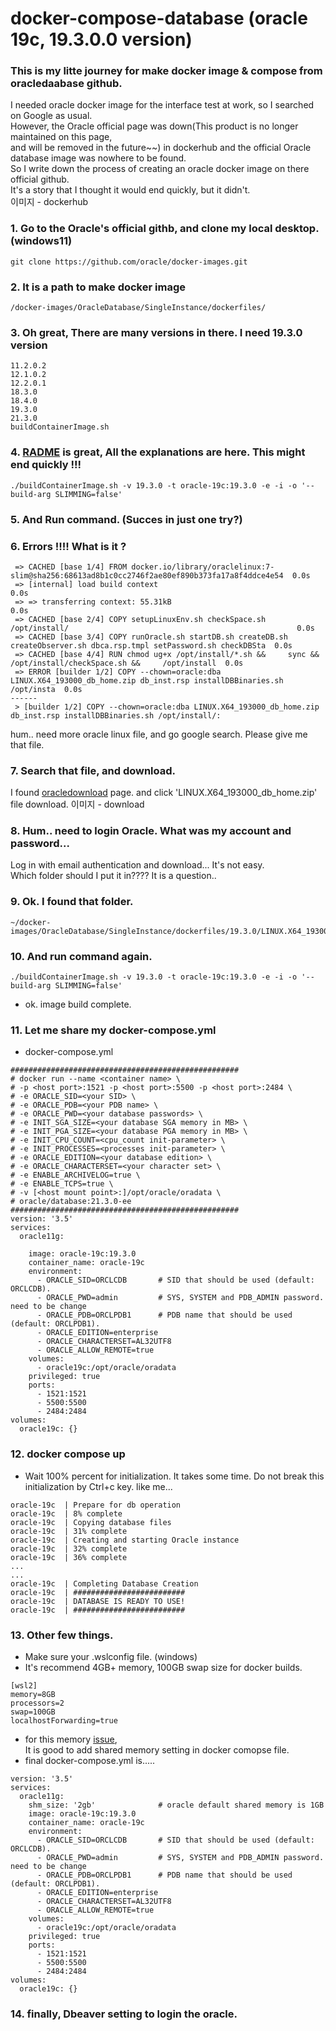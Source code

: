# docker-compose-database (oracle 19c, 19.3.0.0 version)
### This is my litte journey for make docker image & compose from oracledaabase github.

I needed oracle docker image for the interface test at work, so I searched on Google as usual.  
However, the Oracle official page was down(This product is no longer maintained on this page,   
and will be removed in the future~~) in dockerhub and the official Oracle database image was nowhere to be found.  
So I write down the process of creating an oracle docker image on there official github.  
It's a story that I thought it would end quickly, but it didn't.  
이미지 - dockerhub

### 1. Go to the Oracle's official githb, and clone my local desktop.(windows11)
```
git clone https://github.com/oracle/docker-images.git
```
### 2. It is a path to make docker image
```
/docker-images/OracleDatabase/SingleInstance/dockerfiles/
```
### 3. Oh great, There are many versions in there. I need 19.3.0 version
```
11.2.0.2
12.1.0.2
12.2.0.1
18.3.0
18.4.0
19.3.0
21.3.0
buildContainerImage.sh
```
### 4. [RADME](https://github.com/oracle/docker-images/blob/main/OracleDatabase/SingleInstance/README.md) is great, All the explanations are here. This might end quickly !!!
```
./buildContainerImage.sh -v 19.3.0 -t oracle-19c:19.3.0 -e -i -o '--build-arg SLIMMING=false'
```
### 5. And Run command. (Succes in just one try?)

### 6. Errors !!!! What is it ?
```
 => CACHED [base 1/4] FROM docker.io/library/oraclelinux:7-slim@sha256:68613ad8b1c0cc2746f2ae80ef890b373fa17a8f4ddce4e54  0.0s
 => [internal] load build context                                                                                         0.0s
 => => transferring context: 55.31kB                                                                                      0.0s
 => CACHED [base 2/4] COPY setupLinuxEnv.sh checkSpace.sh /opt/install/                                                   0.0s
 => CACHED [base 3/4] COPY runOracle.sh startDB.sh createDB.sh createObserver.sh dbca.rsp.tmpl setPassword.sh checkDBSta  0.0s
 => CACHED [base 4/4] RUN chmod ug+x /opt/install/*.sh &&     sync &&     /opt/install/checkSpace.sh &&     /opt/install  0.0s
 => ERROR [builder 1/2] COPY --chown=oracle:dba LINUX.X64_193000_db_home.zip db_inst.rsp installDBBinaries.sh /opt/insta  0.0s
------
 > [builder 1/2] COPY --chown=oracle:dba LINUX.X64_193000_db_home.zip db_inst.rsp installDBBinaries.sh /opt/install/:
 ```
 hum.. need more oracle linux file, and go google search. Please give me that file.  
 
### 7. Search that file, and download.
I found [oracledownload](https://www.oracle.com/database/technologies/oracle19c-linux-downloads.html) page. and click 'LINUX.X64_193000_db_home.zip' file download.
이미지 - download

### 8. Hum.. need to login Oracle. What was my account and password...
Log in with email authentication and download... It's not easy.  
Which folder should I put it in???? It is a question..  

### 9. Ok. I found that folder.
```
~/docker-images/OracleDatabase/SingleInstance/dockerfiles/19.3.0/LINUX.X64_193000_db_home.zip
```

### 10. And run command again.
```
./buildContainerImage.sh -v 19.3.0 -t oracle-19c:19.3.0 -e -i -o '--build-arg SLIMMING=false'
```
- ok. image build complete.

### 11. Let me share my docker-compose.yml
- docker-compose.yml
```
###################################################
# docker run --name <container name> \
# -p <host port>:1521 -p <host port>:5500 -p <host port>:2484 \
# -e ORACLE_SID=<your SID> \
# -e ORACLE_PDB=<your PDB name> \
# -e ORACLE_PWD=<your database passwords> \
# -e INIT_SGA_SIZE=<your database SGA memory in MB> \
# -e INIT_PGA_SIZE=<your database PGA memory in MB> \
# -e INIT_CPU_COUNT=<cpu_count init-parameter> \
# -e INIT_PROCESSES=<processes init-parameter> \
# -e ORACLE_EDITION=<your database edition> \
# -e ORACLE_CHARACTERSET=<your character set> \
# -e ENABLE_ARCHIVELOG=true \
# -e ENABLE_TCPS=true \
# -v [<host mount point>:]/opt/oracle/oradata \
# oracle/database:21.3.0-ee
###################################################
version: '3.5'
services:
  oracle11g:
    
    image: oracle-19c:19.3.0
    container_name: oracle-19c
    environment:
      - ORACLE_SID=ORCLCDB       # SID that should be used (default: ORCLCDB).
      - ORACLE_PWD=admin         # SYS, SYSTEM and PDB_ADMIN password. need to be change
      - ORACLE_PDB=ORCLPDB1      # PDB name that should be used (default: ORCLPDB1).
      - ORACLE_EDITION=enterprise
      - ORACLE_CHARACTERSET=AL32UTF8
      - ORACLE_ALLOW_REMOTE=true
    volumes:
      - oracle19c:/opt/oracle/oradata
    privileged: true
    ports:
      - 1521:1521
      - 5500:5500
      - 2484:2484
volumes:
  oracle19c: {}
```
### 12. docker compose up
- Wait 100% percent for initialization. It takes some time. Do not break this initialization by Ctrl+c key. like me...
```
oracle-19c  | Prepare for db operation
oracle-19c  | 8% complete
oracle-19c  | Copying database files
oracle-19c  | 31% complete
oracle-19c  | Creating and starting Oracle instance
oracle-19c  | 32% complete
oracle-19c  | 36% complete
...
...
oracle-19c  | Completing Database Creation
oracle-19c  | #########################
oracle-19c  | DATABASE IS READY TO USE!
oracle-19c  | #########################
```

### 13. Other few things.
- Make sure your .wslconfig file. (windows)
- It's recommend 4GB+ memory, 100GB swap size for docker builds.
```
[wsl2]
memory=8GB
processors=2
swap=100GB
localhostForwarding=true
```
- for this memory [issue](https://github.com/oracle/docker-images/issues/458#issuecomment-381359844),  
  It is good to add shared memory setting in docker comopse file.
- final docker-compose.yml is.....

```
version: '3.5'
services:
  oracle11g:
    shm_size: '2gb'              # oracle default shared memory is 1GB
    image: oracle-19c:19.3.0
    container_name: oracle-19c
    environment:
      - ORACLE_SID=ORCLCDB       # SID that should be used (default: ORCLCDB).
      - ORACLE_PWD=admin         # SYS, SYSTEM and PDB_ADMIN password. need to be change
      - ORACLE_PDB=ORCLPDB1      # PDB name that should be used (default: ORCLPDB1).
      - ORACLE_EDITION=enterprise
      - ORACLE_CHARACTERSET=AL32UTF8
      - ORACLE_ALLOW_REMOTE=true
    volumes:
      - oracle19c:/opt/oracle/oradata
    privileged: true
    ports:
      - 1521:1521
      - 5500:5500
      - 2484:2484
volumes:
  oracle19c: {}
```

### 14. finally, Dbeaver setting to login the oracle.

